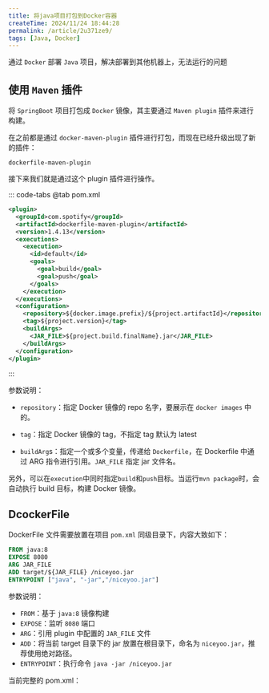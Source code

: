 ```yaml
---
title: 将java项目打包到Docker容器
createTime: 2024/11/24 18:44:28
permalink: /article/2u371ze9/
tags: [Java, Docker]
---
```


通过 `Docker` 部署 `Java` 项目，解决部署到其他机器上，无法运行的问题

<!-- more -->

## 使用 `Maven` 插件

将 `SpringBoot` 项目打包成 `Docker` 镜像，其主要通过 `Maven plugin` 插件来进行构建。

在之前都是通过 `docker-maven-plugin` 插件进行打包，而现在已经升级出现了新的插件：

`dockerfile-maven-plugin`

接下来我们就是通过这个 plugin 插件进行操作。

::: code-tabs
@tab pom.xml

```xml
<plugin>
  <groupId>com.spotify</groupId>
  <artifactId>dockerfile-maven-plugin</artifactId>
  <version>1.4.13</version>
  <executions>
    <execution>
      <id>default</id>
      <goals>
        <goal>build</goal>
        <goal>push</goal>
      </goals>
    </execution>
  </executions>
  <configuration>
    <repository>${docker.image.prefix}/${project.artifactId}</repository>
    <tag>${project.version}</tag>
    <buildArgs>
      <JAR_FILE>${project.build.finalName}.jar</JAR_FILE>
    </buildArgs>
  </configuration>
</plugin>

```

:::

参数说明：

- `repository`：指定 Docker 镜像的 repo 名字，要展示在 `docker images` 中的。

- `tag`：指定 Docker 镜像的 tag，不指定 tag 默认为 latest

- `buildArg`s：指定一个或多个变量，传递给 `Dockerfile`，在 Dockerfile 中通过 ARG 指令进行引用。`JAR_FILE` 指定 jar 文件名。

另外，可以在`execution`中同时指定`build`和`push`目标。当运行`mvn package`时，会自动执行 build 目标，构建 Docker 镜像。

## DcockerFile

DockerFile 文件需要放置在项目 `pom.xml` 同级目录下，内容大致如下：

```dockerfile
FROM java:8
EXPOSE 8080
ARG JAR_FILE
ADD target/${JAR_FILE} /niceyoo.jar
ENTRYPOINT ["java", "-jar","/niceyoo.jar"]
```

参数说明：

- `FROM`：基于 `java:8` 镜像构建
- `EXPOSE`：监听 `8080` 端口
- `ARG`：引用 plugin 中配置的 `JAR_FILE` 文件
- `ADD`：将当前 target 目录下的 jar 放置在根目录下，命名为 `niceyoo.jar`，推荐使用绝对路径。
- `ENTRYPOINT`：执行命令 `java -jar /niceyoo.jar`

当前完整的 pom.xml：
